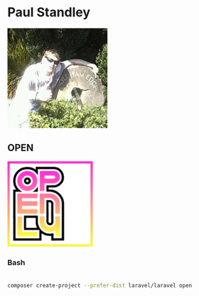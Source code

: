 # Paul Standley

![profile](img/profile.png)

## OPEN

![open](img/open.png)

### Bash

```BASH

composer create-project --prefer-dist laravel/laravel open

```
